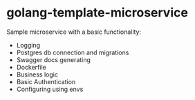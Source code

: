 # golang-template-microservice
Sample microservice with a basic functionality:
- Logging
- Postgres db connection and migrations
- Swagger docs generating
- Dockerfile
- Business logic
- Basic Authentication
- Configuring using envs
